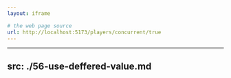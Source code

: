 ```yaml
---
layout: iframe

# the web page source
url: http://localhost:5173/players/concurrent/true
---
```


---
src: ./56-use-deffered-value.md
---
